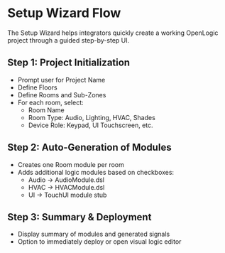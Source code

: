 # Setup Wizard Flow

The Setup Wizard helps integrators quickly create a working OpenLogic project through a guided step-by-step UI.

## Step 1: Project Initialization

- Prompt user for Project Name
- Define Floors
- Define Rooms and Sub-Zones
- For each room, select:
  - Room Name
  - Room Type: Audio, Lighting, HVAC, Shades
  - Device Role: Keypad, UI Touchscreen, etc.

## Step 2: Auto-Generation of Modules

- Creates one Room module per room
- Adds additional logic modules based on checkboxes:
  - Audio → AudioModule.dsl
  - HVAC → HVACModule.dsl
  - UI → TouchUI module stub

## Step 3: Summary & Deployment

- Display summary of modules and generated signals
- Option to immediately deploy or open visual logic editor
